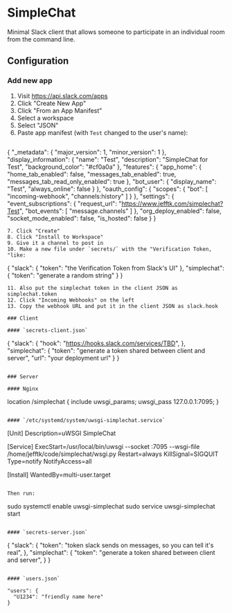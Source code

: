 # SimpleChat

Minimal Slack client that allows someone to participate in an
individual room from the command line.

## Configuration

### Add new app

1. Visit https://api.slack.com/apps
2. Click "Create New App"
3. Click "From an App Manifest"
4. Select a workspace
5. Select "JSON"
6. Paste app manifest (with `Test` changed to the user's name):
   ```
{
    "_metadata": {
        "major_version": 1,
        "minor_version": 1
    },
    "display_information": {
        "name": "Test",
        "description": "SimpleChat for Test",
        "background_color": "#cf0a0a"
    },
    "features": {
        "app_home": {
            "home_tab_enabled": false,
            "messages_tab_enabled": true,
            "messages_tab_read_only_enabled": true
        },
        "bot_user": {
            "display_name": "Test",
            "always_online": false
        }
    },
    "oauth_config": {
        "scopes": {
            "bot": [
                "incoming-webhook",
                "channels:history"
            ]
        }
    },
    "settings": {
        "event_subscriptions": {
            "request_url": "https://www.jefftk.com/simplechat?Test",
            "bot_events": [
                "message.channels"
            ]
        },
        "org_deploy_enabled": false,
        "socket_mode_enabled": false,
        "is_hosted": false
    }
}
   ```
7. Click "Create"
8. Click "Install to Workspace"
9. Give it a channel to post in
10. Make a new file under `secrets/` with the "Verification Token, "like:
   ```
{
  "slack": {
    "token": "the Verification Token from Slack's UI"
  },
  "simplechat": {
    "token": "generate a random string"
  }
}

   ```
11. Also put the simplechat token in the client JSON as simplechat.token
12. Click "Incoming Webhooks" on the left
13. Copy the webhook URL and put it in the client JSON as slack.hook

### Client

#### `secrets-client.json`

```
{
  "slack": {
    "hook": "https://hooks.slack.com/services/TBD",
  },
  "simplechat": {
    "token": "generate a token shared between client and server",
    "url": "your deployment url"
  }
}

```

### Server

#### Nginx

```
location /simplechat {
  include uwsgi_params;
  uwsgi_pass 127.0.0.1:7095;
}
```

#### `/etc/systemd/system/uwsgi-simplechat.service`

```
[Unit]
Description=uWSGI SimpleChat

[Service]
ExecStart=/usr/local/bin/uwsgi --socket :7095 --wsgi-file /home/jefftk/code/simplechat/wsgi.py
Restart=always
KillSignal=SIGQUIT
Type=notify
NotifyAccess=all

[Install]
WantedBy=multi-user.target
```

Then run:

```
sudo systemctl enable uwsgi-simplechat
sudo service uwsgi-simplechat start
```

#### `secrets-server.json`

```
{
  "slack": {
    "token": "token slack sends on messages, so you can tell it's real",
  },
  "simplechat": {
    "token": "generate a token shared between client and server",
  }
}
```

#### `users.json`

"users": {
  "U1234": "friendly name here"
}
